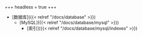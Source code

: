 +++
headless = true
+++

- [数据库]({{< relref "/docs/database" >}})
  - [MySQL]({{< relref "/docs/database/mysql" >}})
    - [索引]({{< relref "/docs/database/mysql/indexes" >}})